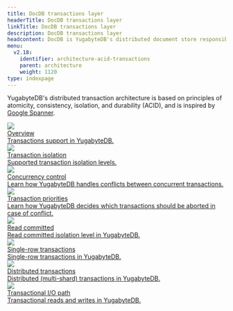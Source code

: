 ```yaml
---
title: DocDB transactions layer
headerTitle: DocDB transactions layer
linkTitle: DocDB transactions layer
description: DocDB transactions layer
headcontent: DocDB is YugabyteDB's distributed document store responsible for transactions, sharding, replication, and persistence.
menu:
  v2.18:
    identifier: architecture-acid-transactions
    parent: architecture
    weight: 1120
type: indexpage
---
```


YugabyteDB's distributed transaction architecture is based on principles of atomicity, consistency, isolation, and durability (ACID), and is inspired by <a href="https://research.google.com/archive/spanner-osdi2012.pdf">Google Spanner</a>.

<div class="row">

  <div class="col-12 col-md-6 col-lg-12 col-xl-6">
    <a class="section-link icon-offset" href="transactions-overview/">
      <div class="head">
        <img class="icon" src="/images/section_icons/architecture/distributed_acid.png" aria-hidden="true" />
        <div class="title">Overview</div>
      </div>
      <div class="body">
        Transactions support in YugabyteDB.
      </div>
    </a>
  </div>

  <div class="col-12 col-md-6 col-lg-12 col-xl-6">
    <a class="section-link icon-offset" href="isolation-levels/">
      <div class="head">
        <img class="icon" src="/images/section_icons/architecture/distributed_acid.png" aria-hidden="true" />
        <div class="title">Transaction isolation</div>
      </div>
      <div class="body">
        Supported transaction isolation levels.
      </div>
    </a>
  </div>

  <div class="col-12 col-md-6 col-lg-12 col-xl-6">
    <a class="section-link icon-offset" href="concurrency-control/">
      <div class="head">
        <img class="icon" src="/images/section_icons/architecture/distributed_acid.png" aria-hidden="true" />
        <div class="title">Concurrency control</div>
      </div>
      <div class="body">
        Learn how YugabyteDB handles conflicts between concurrent transactions.
      </div>
    </a>
  </div>

  <div class="col-12 col-md-6 col-lg-12 col-xl-6">
    <a class="section-link icon-offset" href="transaction-priorities/">
      <div class="head">
        <img class="icon" src="/images/section_icons/architecture/distributed_acid.png" aria-hidden="true" />
        <div class="title">Transaction priorities</div>
      </div>
      <div class="body">
        Learn how YugabyteDB decides which transactions should be aborted in case of conflict.
      </div>
    </a>
  </div>

  <div class="col-12 col-md-6 col-lg-12 col-xl-6">
    <a class="section-link icon-offset" href="read-committed/">
      <div class="head">
        <img class="icon" src="/images/section_icons/architecture/distributed_acid.png" aria-hidden="true" />
        <div class="title">Read committed</div>
      </div>
      <div class="body">
        Read committed isolation level in YugabyteDB.
      </div>
    </a>
  </div>

  <div class="col-12 col-md-6 col-lg-12 col-xl-6">
    <a class="section-link icon-offset" href="single-row-transactions/">
      <div class="head">
        <img class="icon" src="/images/section_icons/architecture/distributed_acid.png" aria-hidden="true" />
        <div class="title">Single-row transactions</div>
      </div>
      <div class="body">
        Single-row transactions in YugabyteDB.
      </div>
    </a>
  </div>

  <div class="col-12 col-md-6 col-lg-12 col-xl-6">
    <a class="section-link icon-offset" href="distributed-txns/">
      <div class="head">
        <img class="icon" src="/images/section_icons/architecture/distributed_acid.png" aria-hidden="true" />
        <div class="title">Distributed transactions</div>
      </div>
      <div class="body">
        Distributed (multi-shard) transactions in YugabyteDB.
      </div>
    </a>
  </div>

  <div class="col-12 col-md-6 col-lg-12 col-xl-6">
    <a class="section-link icon-offset" href="transactional-io-path/">
      <div class="head">
        <img class="icon" src="/images/section_icons/architecture/distributed_acid.png" aria-hidden="true" />
        <div class="title">Transactional I/O path</div>
      </div>
      <div class="body">
        Transactional reads and writes in YugabyteDB.
      </div>
    </a>
  </div>
</div>
